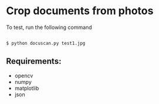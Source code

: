 # Crop documents from photos

To test, run the following command

```

$ python docuscan.py test1.jpg
```

## Requirements:
* opencv
* numpy
* matplotlib
* json
